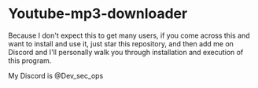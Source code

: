 # Youtube-mp3-downloader

Because I don't expect this to get many users, if you come across this and want to install and use it, just star this repository, and then add me on Discord and I'll personally walk you through installation and execution of this program.

My Discord is @Dev_sec_ops
